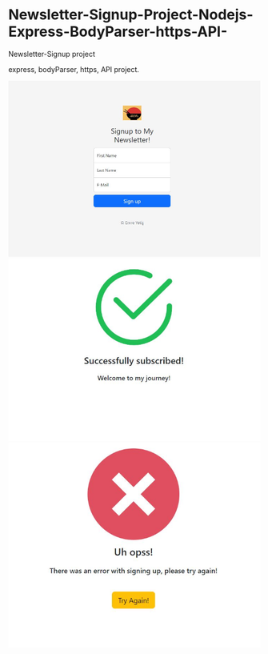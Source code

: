 # Newsletter-Signup-Project-Nodejs-Express-BodyParser-https-API-
Newsletter-Signup project

express, bodyParser, https, API project.

![alt text](main.JPG)
![alt text](success.JPG)
![alt text](failure.JPG)
